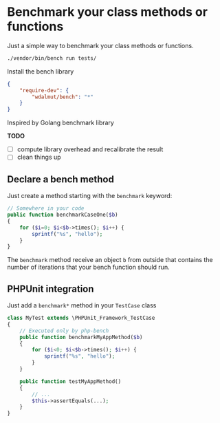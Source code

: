 # Benchmark your class methods or functions

Just a simple way to benchmark your class methods or functions.

```sh
./vendor/bin/bench run tests/
```

Install the bench library

```json
{
    "require-dev": {
        "wdalmut/bench": "*"
    }
}
```

Inspired by Golang benchmark library

 **TODO**

 - [ ] compute library overhead and recalibrate the result
 - [ ] clean things up

## Declare a bench method

Just create a method starting with the `benchmark` keyword:

```php
// Somewhere in your code
public function benchmarkCaseOne($b)
{
    for ($i=0; $i<$b->times(); $i++) {
        sprintf("%s", "hello");
    }
}
```

The `benchmark` method receive an object `b` from outside that contains the
number of iterations that your bench function should run.

## PHPUnit integration

Just add a `benchmark*` method in your `TestCase` class

```php
class MyTest extends \PHPUnit_Framework_TestCase
{
    // Executed only by php-bench
    public function benchmarkMyAppMethod($b)
    {
        for ($i<0; $i<$b->times(); $i++) {
            sprintf("%s", "hello");
        }
    }

    public function testMyAppMethod()
    {
        // ...
        $this->assertEquals(...);
    }
}
```

